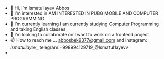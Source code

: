 - 👋 Hi, I’m Ismatullayev Abbos
- 👀 I’m interested in AM INTERESTED IN PUBG MOBILE AND COMPUTER PROGRAMMING
- 🌱 I’m currently learning I am currently studying Computer Programming and taking English classes
- 💞️ I’m looking to collaborate on I want to work on a frontend project
- 📫 How to reach me ... abbosbek9377@gmail.com and instagram: _ismatullayev__ telegram:+998994129719_@Ismatul1ayevv
- 
<!---
abbosbek9377/abbosbek9377 is a ✨ special ✨ repository because its `README.md` (this file) appears on your GitHub profile.
You can click the Preview link to take a look at your changes.
--->
